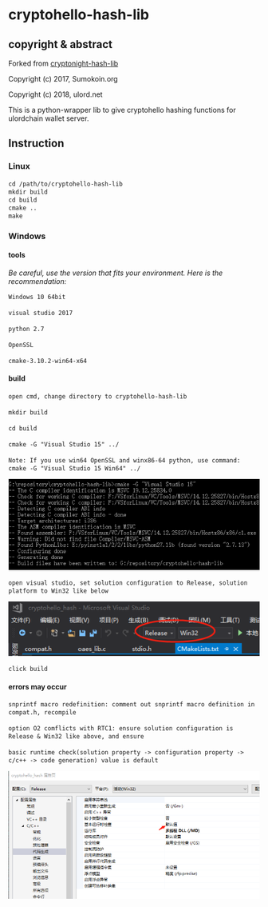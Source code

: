 # cryptohello-hash-lib

## copyright & abstract

Forked from [cryptonight-hash-lib](https://github.com/sumoprojects/cryptonight-hash-lib.git)

Copyright (c) 2017, Sumokoin.org

Copyright (c) 2018, ulord.net

This is a python-wrapper lib to give cryptohello hashing functions for ulordchain wallet server.

## Instruction

### Linux

	cd /path/to/cryptohello-hash-lib
	mkdir build
	cd build
	cmake ..
	make

### Windows

#### tools
_Be careful, use the version that fits your environment. Here is the recommendation:_

	Windows 10 64bit
	
	visual studio 2017
	
	python 2.7

	OpenSSL
	
	cmake-3.10.2-win64-x64
	
#### build

	open cmd, change directory to cryptohello-hash-lib

	mkdir build

	cd build
	
	cmake -G "Visual Studio 15" ../

	Note: If you use win64 OpenSSL and winx86-64 python, use command: cmake -G "Visual Studio 15 Win64" ../
	
![](https://github.com/UlordChain/cryptohello-hash-lib/blob/master/img/i1.png?raw=true)
	
	open visual studio, set solution configuration to Release, solution platform to Win32 like below
	
![](https://github.com/UlordChain/cryptohello-hash-lib/blob/master/img/i3.png?raw=true)
	
	click build
	
	
#### errors may occur

	snprintf macro redefinition: comment out snprintf macro definition in compat.h, recompile
	
	option O2 comflicts with RTC1: ensure solution configuration is Release & Win32 like above, and ensure
	
	basic runtime check(solution property -> configuration property -> c/c++ -> code generation) value is default
	
![](https://github.com/UlordChain/cryptohello-hash-lib/blob/master/img/i2.png?raw=true)
